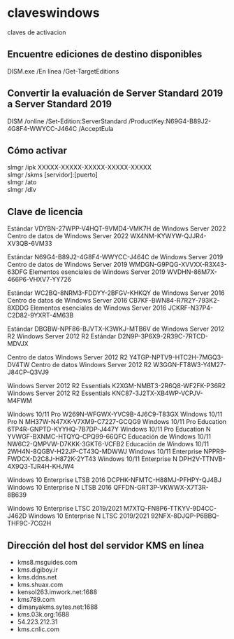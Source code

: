 # claveswindows
claves de activacion 


## Encuentre ediciones de destino disponibles
DISM.exe /En línea /Get-TargetEditions

## Convertir la evaluación de Server Standard 2019 a Server Standard 2019
DISM /online /Set-Edition:ServerStandard /ProductKey:N69G4-B89J2-4G8F4-WWYCC-J464C /AcceptEula

## Cómo activar 
slmgr /ipk XXXXX-XXXXX-XXXXX-XXXXX-XXXXX
<br>
slmgr /skms [servidor]:[puerto]
<br>
slmgr /ato
<br>
slmgr /dlv

## Clave de licencia
Estándar VDYBN-27WPP-V4HQT-9VMD4-VMK7H de Windows Server 2022 <br>
Centro de datos de Windows Server 2022 WX4NM-KYWYW-QJJR4-XV3QB-6VM33 <br>

Estándar N69G4-B89J2-4G8F4-WWYCC-J464C de Windows Server 2019
Centro de datos de Windows Server 2019 WMDGN-G9PQG-XVVXX-R3X43-63DFG
Elementos esenciales de Windows Server 2019 WVDHN-86M7X-466P6-VHXV7-YY726

Estándar WC2BQ-8NRM3-FDDYY-2BFGV-KHKQY de Windows Server 2016
Centro de datos de Windows Server 2016 CB7KF-BWN84-R7R2Y-793K2-8XDDG
Elementos esenciales de Windows Server 2016 JCKRF-N37P4-C2D82-9YXRT-4M63B

Estándar DBGBW-NPF86-BJVTX-K3WKJ-MTB6V de Windows Server 2012 R2
Windows Server 2012 R2 Estándar D2N9P-3P6X9-2R39C-7RTCD-MDVJX

Centro de datos Windows Server 2012 R2 Y4TGP-NPTV9-HTC2H-7MGQ3-DV4TW
Centro de datos Windows Server 2012 R2 W3GGN-FT8W3-Y4M27-J84CP-Q3VJ9

Windows Server 2012 R2 Essentials K2XGM-NMBT3-2R6Q8-WF2FK-P36R2
Windows Server 2012 R2 Essentials KNC87-3J2TX-XB4WP-VCPJV-M4FWM

Windows 10/11 Pro W269N-WFGWX-YVC9B-4J6C9-T83GX
Windows 10/11 Pro N MH37W-N47XK-V7XM9-C7227-GCQG9
Windows 10/11 Pro Education 6TP4R-GNPTD-KYYHQ-7B7DP-J447Y
Windows 10/11 Pro Education N YVWGF-BXNMC-HTQYQ-CPQ99-66QFC
Educación de Windows 10/11 NW6C2-QMPVW-D7KKK-3GKT6-VCFB2
Educación de Windows 10/11 2WH4N-8QGBV-H22JP-CT43Q-MDWWJ
Windows 10/11 Enterprise NPPR9-FWDCX-D2C8J-H872K-2YT43
Windows 10/11 Enterprise N DPH2V-TTNVB-4X9Q3-TJR4H-KHJW4

Windows 10 Enterprise LTSB 2016 DCPHK-NFMTC-H88MJ-PFHPY-QJ4BJ
Windows 10 Enterprise N LTSB 2016 QFFDN-GRT3P-VKWWX-X7T3R-8B639

Windows 10 Enterprise LTSC 2019/2021 M7XTQ-FN8P6-TTKYV-9D4CC-J462D
Windows 10 Enterprise N LTSC 2019/2021 92NFX-8DJQP-P6BBQ-THF9C-7CG2H

## Dirección del host del servidor KMS en línea
* kms8.msguides.com
* kms.digiboy.ir
* kms.ddns.net
* kms.shuax.com
* kensol263.imwork.net:1688
* kms789.com
* dimanyakms.sytes.net:1688
* kms.03k.org:1688
* 54.223.212.31
* kms.cnlic.com
* hq1.chinancce.com
* kms.chinancce.com
* franklv.ddns.net
* k.zpale.com
* m.zpale.com
* mvg.zpale.com
* xykz.f3322.org
